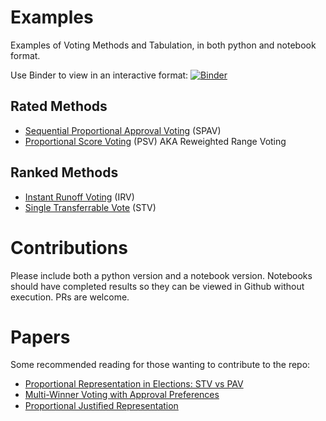 # Examples

Examples of Voting Methods and Tabulation, in both python and notebook format. 

Use Binder to view in an interactive format: [![Binder](https://mybinder.org/badge_logo.svg)](https://mybinder.org/v2/gh/electionscience/Examples/HEAD)

## Rated Methods

- [Sequential Proportional Approval Voting](https://en.wikipedia.org/wiki/Sequential_proportional_approval_voting) (SPAV)
- [Proportional Score Voting](https://electowiki.org/wiki/Reweighted_Range_Voting) (PSV) AKA Reweighted Range Voting


## Ranked Methods

- [Instant Runoff Voting](https://electowiki.org/wiki/Instant-runoff_voting) (IRV)
- [Single Transferrable Vote](https://electowiki.org/wiki/Single_transferable_vote) (STV)

# Contributions

Please include both a python version and a notebook version. Notebooks should have completed results so they can be viewed in Github without execution. 
PRs are welcome.

# Papers

Some recommended reading for those wanting to contribute to the repo:

- [Proportional Representation in Elections: STV vs PAV](https://www.ifaamas.org/Proceedings/aamas2019/pdfs/p1946.pdf)
- [Multi-Winner Voting with Approval Preferences](https://arxiv.org/pdf/2007.01795.pdf)
- [Proportional Justiﬁed Representation](https://ojs.aaai.org/index.php/AAAI/article/download/10611/10470)
